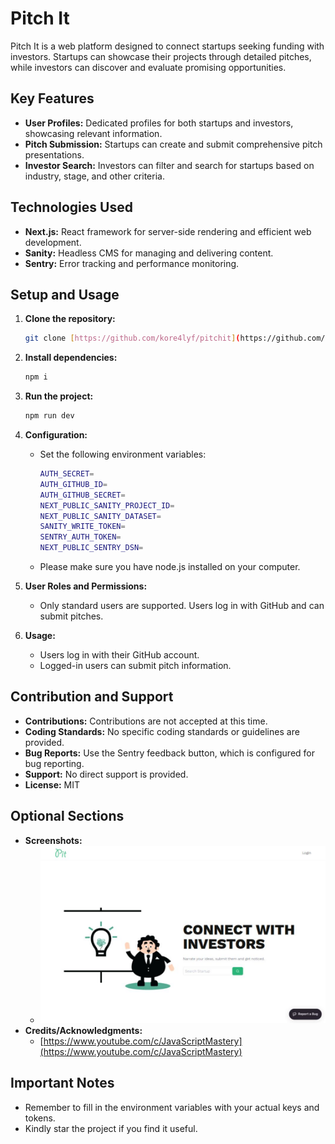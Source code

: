 # Pitch It

Pitch It is a web platform designed to connect startups seeking funding with investors. Startups can showcase their projects through detailed pitches, while investors can discover and evaluate promising opportunities.

## Key Features

* **User Profiles:** Dedicated profiles for both startups and investors, showcasing relevant information.
* **Pitch Submission:** Startups can create and submit comprehensive pitch presentations.
* **Investor Search:** Investors can filter and search for startups based on industry, stage, and other criteria.

## Technologies Used

* **Next.js:** React framework for server-side rendering and efficient web development.
* **Sanity:** Headless CMS for managing and delivering content.
* **Sentry:** Error tracking and performance monitoring.

## Setup and Usage

1. **Clone the repository:**

    ```bash
    git clone [https://github.com/kore4lyf/pitchit](https://github.com/kore4lyf/pitchit)
    ```

2. **Install dependencies:**

    ```bash
    npm i
    ```

3. **Run the project:**

    ```bash
    npm run dev
    ```

4. **Configuration:**

    * Set the following environment variables:

        ```bash
        AUTH_SECRET=
        AUTH_GITHUB_ID=
        AUTH_GITHUB_SECRET=
        NEXT_PUBLIC_SANITY_PROJECT_ID=
        NEXT_PUBLIC_SANITY_DATASET=
        SANITY_WRITE_TOKEN=
        SENTRY_AUTH_TOKEN=
        NEXT_PUBLIC_SENTRY_DSN=
        ```

    * Please make sure you have node.js installed on your computer.

5. **User Roles and Permissions:**

    * Only standard users are supported. Users log in with GitHub and can submit pitches.

6. **Usage:**

    * Users log in with their GitHub account.
    * Logged-in users can submit pitch information.

## Contribution and Support

* **Contributions:** Contributions are not accepted at this time.
* **Coding Standards:** No specific coding standards or guidelines are provided.
* **Bug Reports:** Use the Sentry feedback button, which is configured for bug reporting.
* **Support:** No direct support is provided.
* **License:** MIT

## Optional Sections

* **Screenshots:**
  * ![Pitch It Home Page](/pitchit-home.png)
* **Credits/Acknowledgments:**
  * [https://www.youtube.com/c/JavaScriptMastery](https://www.youtube.com/c/JavaScriptMastery)

## Important Notes

* Remember to fill in the environment variables with your actual keys and tokens.
* Kindly star the project if you find it useful.